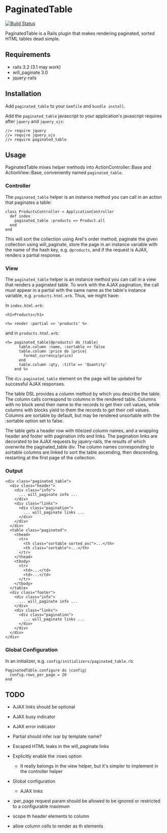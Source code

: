 # PaginatedTable

[![Build Status](https://secure.travis-ci.org/dball/paginated_table.png)](http://travis-ci.org/dball/paginated_table)

PaginatedTable is a Rails plugin that makes rendering paginated, sorted
HTML tables dead simple.

## Requirements

* rails 3.2 (3.1 may work)
* will_paginate 3.0
* jquery-rails

## Installation

Add `paginated_table` to your `Gemfile` and `bundle install`.

Add the `paginated_table` javascript to your application's javascript
requires after `jquery` and `jquery_ujs`:

    //= require jquery
    //= require jquery_ujs
    //= require paginated_table

## Usage

PaginatedTable mixes helper methods into ActionController::Base and
ActionView::Base, conveniently named `paginated_table`.

### Controller

The `paginated_table` helper is an instance method you can call in an
action that paginates a table:

    class ProductsController < ApplicationController
      def index
        paginated_table :products => Product.all
      end
    end

This will sort the collection using Arel's order method, paginate
the given collection using will_paginate, store the
page in an instance variable with the name of the hash key, e.g.
`@products`, and if the request is AJAX, renders a partial response.

### View

The `paginated_table` helper is an instance method you can call in a
view that renders a paginated table. To work with the AJAX pagination,
the call must appear in a partial with the same name as the table's
instance variable, e.g. `products.html.erb`. Thus, we might have:

In `index.html.erb`:

    <h1>Products</h1>

    <%= render :partial => 'products' %>

and in `products.html.erb`:

    <%= paginated_table(@products) do |table|
          table.column :name, :sortable => false
          table.column :price do |price|
            format_currency(price)
          end
          table.column :qty, :title => 'Quantity'
        end %>

The `div.paginated_table` element on the page will be updated for successful
AJAX responses.

The table DSL provides a column method by which you describe the table.
The column calls correspond to columns in the rendered table. Columns
with no block send their name to the records to get their cell values, while
columns with blocks yield to them the records to get their cell values.
Columns are sortable by default, but may be rendered unsortable with the
:sortable option set to false.

The table gets a header row with titleized column names, and a
wrapping header and footer with pagination info and links. The
pagination links are decorated to be AJAX requests by jquery-rails, the
results of which overwrite the paginated_table div. The column names
corresponding to sortable columns are linked to sort the table
ascending, then descending, restarting at the first page of the
collection.

### Output

    <div class="paginated_table">
      <div class="header">
        <div class="info">
          ... will_paginate info ...
        </div>
        <div class="links">
          <div class="pagination">
            ... will_paginate links ...
          </div>
        </div>
      </div>
      <table class="paginated">
        <thead>
          <tr>
            <th class="sortable sorted_asc">...</th>
            <th class="sortable">...</th>
          </tr>
        </thead>
        <tbody>
          <tr>
            <td>...</td>
            <td>...</td>
          </tr>
        </tbody>
      </table>
      <div class="footer">
        <div class="info">
          ... will_paginate info ...
        </div>
        <div class="links">
          <div class="pagination">
            ... will_paginate links ...
          </div>
        </div>
      </div>
    </div>

### Global Configuration

In an initializer, e.g. `config/initializers/paginated_table.rb`:

    PaginatedTable.configure do |config|
      config.rows_per_page = 20
    end

## TODO

* AJAX links should be optional

* AJAX busy indicator

* AJAX error indicator

* Partial should infer ivar by template name?

* Escaped HTML leaks in the will_paginate links

* Explicitly enable the :rows option
  * It really belongs in the view helper, but it's simpler to implement
    in the controller helper

* Global configuration
  * AJAX links

* :per_page request param should be allowed to be ignored or restricted
  to a configurable maximum

* scope th header elements to column

* allow column cells to render as th elements
